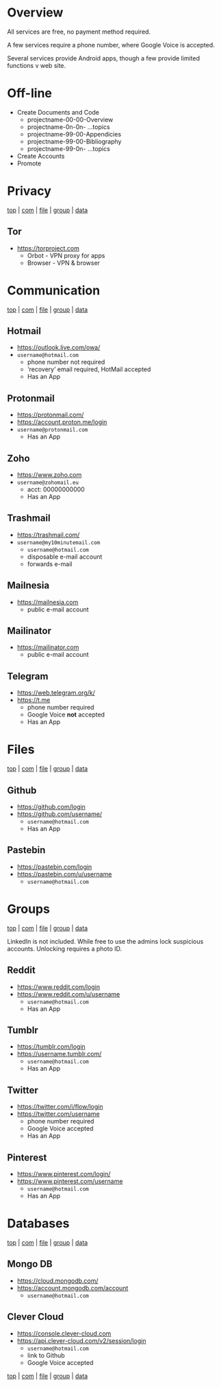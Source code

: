 # Overview

All services are free, no payment method required.

A few services require a phone number, where Google Voice is accepted.

Several services provide Android apps, though a few
provide limited functions v web site.

# Off-line

- Create Documents and Code
   - projectname-00-00-Overview
   - projectname-0n-0n- ...topics
   - projectname-99-00-Appendicies
   - projectname-99-00-Bibliography
   - projectname-99-0n- ...topics
- Create Accounts
- Promote

# Privacy

[top](#overview)
| [com](#communication)
| [file](#files)
| [group](#groups)
| [data](#databases)

## Tor
- https://torproject.com
   - Orbot -  VPN proxy for apps
   - Browser - VPN \& browser

# Communication

[top](#overview)
| [com](#communication)
| [file](#files)
| [group](#groups)
| [data](#databases)

## Hotmail
- https://outlook.live.com/owa/
- `username@hotmail.com`
   - phone number not required
   - ‘recovery’ email required, HotMail accepted
   - Has an App

## Protonmail
- https://protonmail.com/
- https://account.proton.me/login
- `username@protonmail.com`  
   - Has an App

## Zoho
- https://www.zoho.com
- `username@zohomail.eu`
   - acct: 00000000000
   - Has an App

## Trashmail
- https://trashmail.com/
- `username@my10minutemail.com`
   - `username@hotmail.com`
   - disposable e-mail account
   - forwards e-mail

## Mailnesia
- https://mailnesia.com
   - public e-mail account

## Mailinator
- https://mailinator.com
   - public e-mail account

## Telegram
- https://web.telegram.org/k/
- https://t.me
   - phone number required
   - Google Voice **not** accepted
   - Has an App

# Files

[top](#overview)
| [com](#communication)
| [file](#files)
| [group](#groups)
| [data](#databases)

## Github
- https://github.com/login
- https://github.com/username/
   - `username@hotmail.com`
   - Has an App

## Pastebin
- https://pastebin.com/login
- https://pastebin.com/u/username
   - `username@hotmail.com`

# Groups

[top](#overview)
| [com](#communication)
| [file](#files)
| [group](#groups)
| [data](#databases)


LinkedIn is not included. While free to use the admins
lock suspicious accounts. Unlocking requires a photo ID.

## Reddit
- https://www.reddit.com/login
- https://www.reddit.com/u/username
     - `username@hotmail.com`
     - Has an App

## Tumblr
- https://tumblr.com/login
- https://username.tumblr.com/   
   - `username@hotmail.com`
   - Has an App

## Twitter
- https://twitter.com/i/flow/login
- https://twitter.com/username
   - phone number required
   - Google Voice accepted
   - Has an App

## Pinterest
- https://www.pinterest.com/login/
- https://www.pinterest.com/username
   - `username@hotmail.com`
   - Has an App

# Databases

[top](#overview)
| [com](#communication)
| [file](#files)
| [group](#groups)
| [data](#databases)

## Mongo DB
- https://cloud.mongodb.com/
- https://account.mongodb.com/account
   - `username@hotmail.com`

## Clever Cloud
- https://console.clever-cloud.com
- https://api.clever-cloud.com/v2/session/login
   - `username@hotmail.com`
   - link to Github
   - Google Voice accepted


[top](#overview)
| [com](#communication)
| [file](#files)
| [group](#groups)
| [data](#databases)

